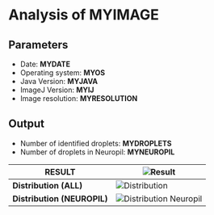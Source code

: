 Analysis of MYIMAGE
===

**Parameters**
--

- Date: **MYDATE**
- Operating system: **MYOS**
- Java Version: **MYJAVA**
- ImageJ Version: **MYIJ**
- Image resolution: **MYRESOLUTION**

**Output**
--

- Number of identified droplets: **MYDROPLETS**
- Number of droplets in Neuropil: **MYNEUROPIL**

|**RESULT**|![Result](MYGIF)|
|-------------------------------------|-----------------------------------|
|**Distribution (ALL)**|![Distribution](DISTJPG)|
|**Distribution (NEUROPIL)**|![Distribution Neuropil](NPJPG)|
